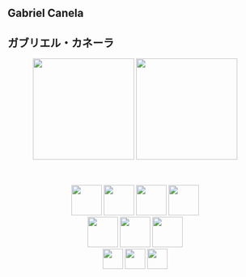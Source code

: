## Gabriel Canela
## ガブリエル・カネーラ

<div align="center">
  <img height="200em" src="https://github-readme-stats.vercel.app/api?username=Canela-san&&count_private=true&hide_rank=true&theme=dark&show_icons=true"/>
  <img height="200em" height="100%" src="https://github-readme-stats.vercel.app/api/top-langs/?username=Canela-san&theme=dark"/>
</div>

<br/>

##

<div align="center">
  <img height="60" src="https://cdn.jsdelivr.net/gh/devicons/devicon/icons/python/python-original.svg" />
  <img height="60" src="https://cdn.jsdelivr.net/gh/devicons/devicon@latest/icons/java/java-original.svg" />       
  <img height="60" src="https://cdn.jsdelivr.net/gh/devicons/devicon/icons/nodejs/nodejs-original.svg" />
  <img height="60" src="https://cdn.jsdelivr.net/gh/devicons/devicon/icons/docker/docker-plain.svg" />        
</div>
<div align="center">
  <img height="60" src="https://cdn.jsdelivr.net/gh/devicons/devicon/icons/neo4j/neo4j-original.svg" />
  <img height="60" src="https://cdn.jsdelivr.net/gh/devicons/devicon/icons/mysql/mysql-original-wordmark.svg" />
  <img height="60" src="https://cdn.jsdelivr.net/gh/devicons/devicon@latest/icons/androidstudio/androidstudio-original.svg" />
</div>
<div align="center">
  <img height="40" src="https://cdn.jsdelivr.net/gh/devicons/devicon/icons/javascript/javascript-original.svg" />
  <img height="40" src="https://cdn.jsdelivr.net/gh/devicons/devicon/icons/html5/html5-original.svg" />
  <img height="40" src="https://cdn.jsdelivr.net/gh/devicons/devicon/icons/css3/css3-original.svg" />
</div>

##

<br/>
  

